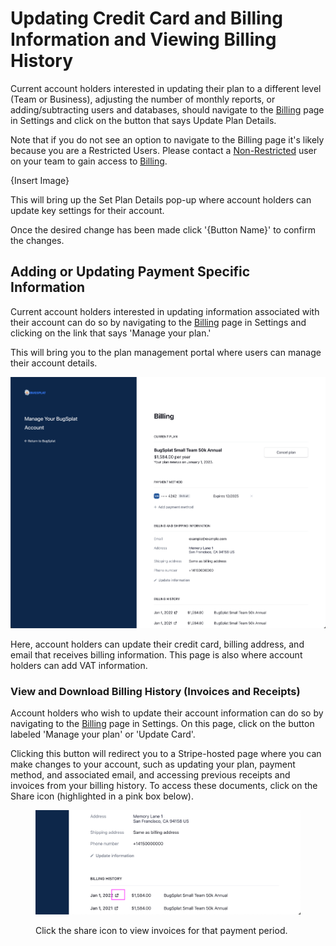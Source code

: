 # Updating Credit Card and Billing Information and Viewing Billing History

Current account holders interested in updating their plan to a different level (Team or Business), adjusting the number of monthly reports, or adding/subtracting users and databases, should navigate to the [Billing](https://app.bugsplat.com/v2/company/billing) page in Settings and click on the button that says Update Plan Details.

Note that if you do not see an option to navigate to the Billing page it's likely because you are a Restricted Users. Please contact a [Non-Restricted](../../introduction/user-permissions.md) user on your team to gain access to [Billing](../).

{Insert Image}

This will bring up the Set Plan Details pop-up where account holders can update key settings for their account.

Once the desired change has been made click '{Button Name}' to confirm the changes.

## Adding or Updating Payment Specific Information

Current account holders interested in updating information associated with their account can do so by navigating to the [Billing](https://app.bugsplat.com/v2/company/billing) page in Settings and clicking on the link that says 'Manage your plan.'

This will bring you to the plan management portal where users can manage their account details.

![](../../../.gitbook/assets/billing-management-potral.png)

Here, account holders can update their credit card, billing address, and email that receives billing information. This page is also where account holders can add VAT information.

### View and Download Billing History (Invoices and Receipts)

Account holders who wish to update their account information can do so by navigating to the [Billing](https://app.bugsplat.com/v2/company/billing) page in Settings. On this page, click on the button labeled 'Manage your plan' or 'Update Card'.

Clicking this button will redirect you to a Stripe-hosted page where you can make changes to your account, such as updating your plan, payment method, and associated email, and accessing previous receipts and invoices from your billing history. To access these documents, click on the Share icon (highlighted in a pink box below).

<figure><img src="../../../.gitbook/assets/billing-management-potral-view-invoice.png" alt=""><figcaption><p>Click the share icon to view invoices for that payment period.</p></figcaption></figure>
